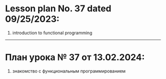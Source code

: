 # Lesson plan No. 37 dated 09/25/2023:

1. introduction to functional programming


_________________________________________________

# План урока № 37 от 13.02.2024:

1. знакомство с функциональным программированием

